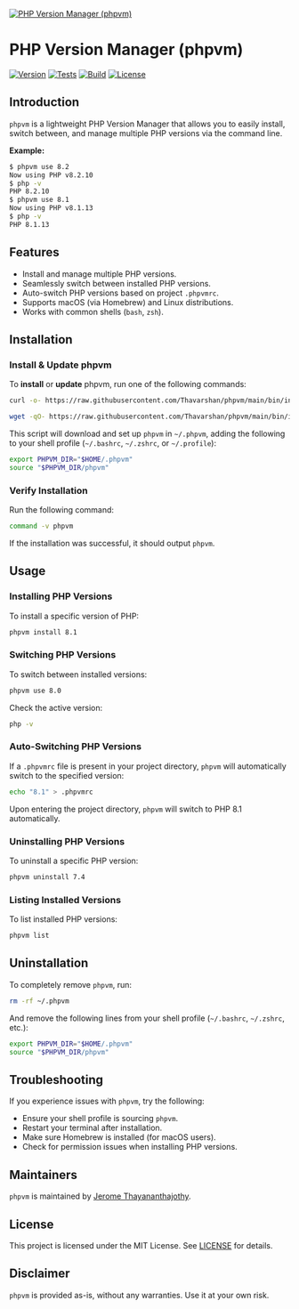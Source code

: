[![PHP Version Manager (phpvm)](./assets/Banner.jpg)](https://github.com/Thavarshan/phpvm)

# PHP Version Manager (phpvm)

[![Version](https://img.shields.io/badge/version-v0.0.1-yellow.svg)](https://github.com/Thavarshan/phpvm/releases)
[![Tests](https://github.com/Thavarshan/phpvm/actions/workflows/test.yml/badge.svg?label=test&branch=main)](https://github.com/Thavarshan/phpvm/actions/workflows/test.yml)
[![Build](https://github.com/Thavarshan/phpvm/actions/workflows/use.yml/badge.svg?label=build&branch=main)](https://github.com/Thavarshan/phpvm/actions/workflows/use.yml)
[![License](https://img.shields.io/badge/license-MIT-blue.svg)](https://opensource.org/licenses/MIT)

## Introduction

`phpvm` is a lightweight PHP Version Manager that allows you to easily install, switch between, and manage multiple PHP versions via the command line.

**Example:**

```sh
$ phpvm use 8.2
Now using PHP v8.2.10
$ php -v
PHP 8.2.10
$ phpvm use 8.1
Now using PHP v8.1.13
$ php -v
PHP 8.1.13
```

## Features

- Install and manage multiple PHP versions.
- Seamlessly switch between installed PHP versions.
- Auto-switch PHP versions based on project `.phpvmrc`.
- Supports macOS (via Homebrew) and Linux distributions.
- Works with common shells (`bash`, `zsh`).

## Installation

### Install & Update phpvm

To **install** or **update** phpvm, run one of the following commands:

```sh
curl -o- https://raw.githubusercontent.com/Thavarshan/phpvm/main/bin/install.sh | bash
```

```sh
wget -qO- https://raw.githubusercontent.com/Thavarshan/phpvm/main/bin/install.sh | bash
```

This script will download and set up `phpvm` in `~/.phpvm`, adding the following to your shell profile (`~/.bashrc`, `~/.zshrc`, or `~/.profile`):

```sh
export PHPVM_DIR="$HOME/.phpvm"
source "$PHPVM_DIR/phpvm"
```

### Verify Installation

Run the following command:

```sh
command -v phpvm
```

If the installation was successful, it should output `phpvm`.

## Usage

### Installing PHP Versions

To install a specific version of PHP:

```sh
phpvm install 8.1
```

### Switching PHP Versions

To switch between installed versions:

```sh
phpvm use 8.0
```

Check the active version:

```sh
php -v
```

### Auto-Switching PHP Versions

If a `.phpvmrc` file is present in your project directory, `phpvm` will automatically switch to the specified version:

```sh
echo "8.1" > .phpvmrc
```

Upon entering the project directory, `phpvm` will switch to PHP 8.1 automatically.

### Uninstalling PHP Versions

To uninstall a specific PHP version:

```sh
phpvm uninstall 7.4
```

### Listing Installed Versions

To list installed PHP versions:

```sh
phpvm list
```

## Uninstallation

To completely remove `phpvm`, run:

```sh
rm -rf ~/.phpvm
```

And remove the following lines from your shell profile (`~/.bashrc`, `~/.zshrc`, etc.):

```sh
export PHPVM_DIR="$HOME/.phpvm"
source "$PHPVM_DIR/phpvm"
```

## Troubleshooting

If you experience issues with `phpvm`, try the following:

- Ensure your shell profile is sourcing `phpvm`.
- Restart your terminal after installation.
- Make sure Homebrew is installed (for macOS users).
- Check for permission issues when installing PHP versions.

## Maintainers

`phpvm` is maintained by [Jerome Thayananthajothy](https://github.com/Thavarshan).

## License

This project is licensed under the MIT License. See [LICENSE](./LICENSE) for details.

## Disclaimer

`phpvm` is provided as-is, without any warranties. Use it at your own risk.
